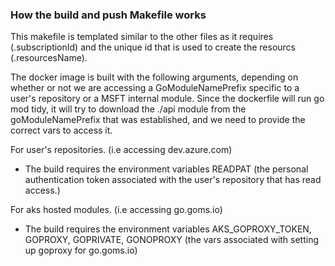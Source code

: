 ### How the build and push Makefile works
This makefile is templated similar to the other files as it requires (.subscriptionId) and the unique id that is used to create the resourcs (.resourcesName). 

The docker image is built with the following arguments, depending on whether or not we are accessing a GoModuleNamePrefix specific to a user's repository or a MSFT internal module. Since the dockerfile will run go mod tidy, it will try to download the ./api module from the goModuleNamePrefix that was established, and we need to provide the correct vars to access it.

For user's repositories. (i.e accessing dev.azure.com)
- The build requires the environment variables READPAT (the personal authentication token associated with the user's repository that has read access.)

For aks hosted modules. (i.e accessing go.goms.io)
- The build requires the environment variables AKS_GOPROXY_TOKEN, GOPROXY, GOPRIVATE, GONOPROXY (the vars associated with setting up goproxy for go.goms.io)
